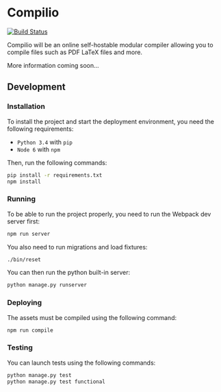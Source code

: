 # Compilio

[![Build Status](https://travis-ci.org/Compilio/Compilio.svg?branch=master)](https://travis-ci.org/Compilio/Compilio)

Compilio will be an online self-hostable modular compiler allowing you to compile files such as PDF LaTeX files and more.

More information coming soon...

## Development

### Installation

To install the project and start the deployment environment, you need the following requirements:

- `Python 3.4` with `pip`
- `Node 6` with `npm`

Then, run the following commands:

```sh
pip install -r requirements.txt
npm install
```

### Running

To be able to run the project properly, you need to run the Webpack dev server first:

```sh
npm run server
```

You also need to run migrations and load fixtures:

```sh
./bin/reset
```

You can then run the python built-in server:

```sh
python manage.py runserver
```

### Deploying

The assets must be compiled using the following command:

```sh
npm run compile
```

### Testing

You can launch tests using the following commands:

```sh
python manage.py test
python manage.py test functional
```
